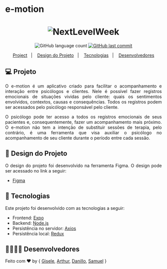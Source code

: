 # e-motion

<h1 align="center">
    <img alt="NextLevelWeek" title="#NextLevelWeek" src="https://user-images.githubusercontent.com/63355595/126072764-96b18aca-a6fb-4dc2-8e56-7ae733003d9f.jpeg" />
</h1>

<p align="center">
  <img alt="GitHub language count" src="https://img.shields.io/github/languages/count/ES2-UFPI/e-motion?color=%2304D361">


  <a href="https://github.com/SamuelSSan28guula-mobile/commits/master">
    <img alt="GitHub last commit" src="https://img.shields.io/github/last-commit/ES2-UFPI/e-motion">
  </a>

</p>

<p align="center">
  <a href="#-projeto">Project</a>&nbsp;&nbsp;&nbsp;|&nbsp;&nbsp;&nbsp;
  <a href="#-design-do-projeto">Design do Projeto</a>&nbsp;&nbsp;&nbsp;|&nbsp;&nbsp;&nbsp;
    <a href="#-tecnologias">Tecnologias</a>&nbsp;&nbsp;&nbsp;|&nbsp;&nbsp;&nbsp;
    <a href="#-desenvolvedores">Desenvolvedores</a>
</p>

## 💻 Projeto

<p align="justify">
    O e-motion é um aplicativo criado para facilitar o acompanhamento e interação entre psicólogos e clientes. Nele é possível fazer registros emocionais de situações vividas pelo cliente: quais os sentimentos envolvidos, contextos, causas e consequências. Todos os registros podem ser acessados pelo psicólogo responsável pelo cliente.
</p>

<p align="justify">
    O psicólogo pode ter acesso a todos os registros emocionais de seus pacientes e, consequentemente, fazer um acompanhamento mais próximo. O e-motion não tem a intenção de substituir sessões de terapia, pelo contrário, é uma ferramenta que visa auxiliar o psicólogo no acompanhamento de seu cliente durante o período entre cada sessão.
</p>

## 📝 Design do Projeto

<p align="justify">
    O design do projeto foi desenvolvido na ferramenta Figma. O design pode ser acessado no link a seguir:
</p>

- [Figma](https://www.figma.com/file/zrPp9YGbieg5SpGiZte6QR/e-motion?node-id=0%3A1)

## 🚀 Tecnologias


<p align="justify">
   Este projeto foi desenvolvido com as tecnologias a seguir:
</p>

- Frontend: [Expo][expo]
- Backend: [Node.js][nodejs]
- Persistência no servidor: [Axios][axios]
- Persistência local: [Redux][redux]


## 👩👨👨👨 Desenvolvedores

Feito com ♥ by { [Gisele][Gisele], [Arthur][Arthur], [Danillo][Danillo], [Samuel][Samuel] }



[nodejs]: https://nodejs.org/
[expo]: https://expo.io/
[axios]: https://axios-http.com/
[redux]: https://redux.js.org/

[Gisele]: https://github.com/giselesousar
[Arthur]: https://github.com/basilioarth
[Danillo]: https://github.com/lucasdanillo
[Samuel]: https://github.com/SamuelSSan28
